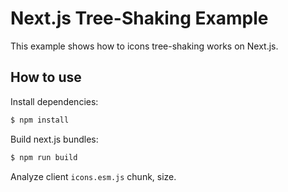 # Next.js Tree-Shaking Example

This example shows how to icons tree-shaking works on Next.js.

## How to use

Install dependencies:

```bash
$ npm install
```

Build next.js bundles:

```bash
$ npm run build
```

Analyze client `icons.esm.js` chunk, size.
